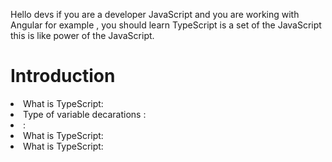  Hello devs if you are a developer JavaScript and you are working with Angular
 for example ,  you should learn TypeScript is a set of the JavaScript this is like power of the JavaScript.


   
   <H1> Introduction </h1>
   
   <li>What is TypeScript:</li>
   <li>Type of variable  decarations :</li>
   <li>:</li>
   <li>What is TypeScript:</li>
   <li>What is TypeScript:</li>

